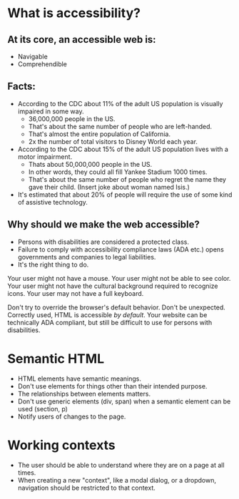 # What is accessibility?

## At its core, an accessible web is:
- Navigable
- Comprehendible

## Facts:
- According to the CDC about 11% of the adult US population is visually impaired in some way.
  - 36,000,000 people in the US.
  - That's about the same number of people who are left-handed.
  - That's almost the entire population of California.
  - 2x the number of total visitors to Disney World each year.
- According to the CDC about 15% of the adult US population lives with a motor impairment.
  - Thats about 50,000,000 people in the US.
  - In other words, they could all fill Yankee Stadium 1000 times.
  - That's about the same number of people who regret the name they gave their child. (Insert joke about woman named Isis.)
- It's estimated that about 20% of people will require the use of some kind of assistive technology.

## Why should we make the web accessible?
- Persons with disabilities are considered a protected class.
- Failure to comply with accessibility compliance laws (ADA etc.) opens governments and companies to legal liabilities.
- It's the right thing to do.

Your user might not have a mouse.
Your user might not be able to see color.
Your user might not have the cultural background required to recognize icons.
Your user may not have a full keyboard.

Don't try to override the browser's default behavior.
Don't be unexpected.
Correctly used, HTML is accessible _by default_.
Your website can be technically ADA compliant, but still be difficult to use for persons with disabilities.

# Semantic HTML
- HTML elements have semantic meanings.
- Don't use elements for things other than their intended purpose.
- The relationships between elements matters.
- Don't use generic elements (div, span) when a semantic element can be used (section, p)
- Notify users of changes to the page.

# Working contexts
- The user should be able to understand where they are on a page at all times.
- When creating a new "context", like a modal dialog, or a dropdown, navigation should be restricted to that context.
